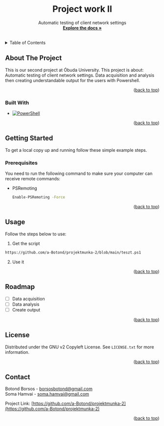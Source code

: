 <a name="readme-top"></a>
<h1 align="center">Project work II</h1>

  <p align="center">
    Automatic testing of client network settings
    <br />
    <a href="https://github.com/github_username/repo_name"><strong>Explore the docs »</strong></a>
    <br />
    <br />
  </p>
</div>


<details>
  <summary>Table of Contents</summary>
  <ol>
    <li>
      <a href="#about-the-project">About The Project</a>
      <ul>
        <li><a href="#built-with">Built With</a></li>
      </ul>
    </li>
    <li>
      <a href="#getting-started">Getting Started</a>
      <ul>
        <li><a href="#prerequisites">Prerequisites</a></li>
      </ul>
    </li>
    <li><a href="#usage">Usage</a></li>
    <li><a href="#roadmap">Roadmap</a></li>
    <li><a href="#license">License</a></li>
    <li><a href="#contact">Contact</a></li>
  </ol>
</details>



<!-- ABOUT THE PROJECT -->
## About The Project


This is our second project at Óbuda University. This project is about: Automatic testing of client network settings. Data acquisition and analysis then creating understandable output for the users with Powershell.
<p align="right">(<a href="#readme-top">back to top</a>)</p>



### Built With

* [![PowerShell][PowerShell.js]][PowerShell-url]



<p align="right">(<a href="#readme-top">back to top</a>)</p>



<!-- GETTING STARTED -->
## Getting Started

To get a local copy up and running follow these simple example steps.

### Prerequisites

You need to run the following command to make sure your computer can receive remote commands:
* PSRemoting
  ```sh
  Enable-PSRemoting -Force
  ```
<p align="right">(<a href="#readme-top">back to top</a>)</p>



<!-- USAGE EXAMPLES -->
## Usage

Follow the steps below to use:
1. Get the script
  ```sh
  https://github.com/a-Botond/projektmunka-2/blob/main/teszt.ps1
  ```
2. Use it
  

<p align="right">(<a href="#readme-top">back to top</a>)</p>



<!-- ROADMAP -->
## Roadmap

- [ ] Data acquisition
- [ ] Data analysis
- [ ] Create output

<p align="right">(<a href="#readme-top">back to top</a>)</p>


<!-- LICENSE -->
## License

Distributed under the GNU v2 Copyleft License. See `LICENSE.txt` for more information.

<p align="right">(<a href="#readme-top">back to top</a>)</p>



<!-- CONTACT -->
## Contact

Botond Borsos - borsosbotond@gmail.com</br>
Soma Hamvai - soma.hamvai@gmail.com

Project Link: [https://github.com/a-Botond/projektmunka-2](https://github.com/a-Botond/projektmunka-2)

<p align="right">(<a href="#readme-top">back to top</a>)</p>



<!-- MARKDOWN LINKS & IMAGES -->
<!-- https://www.markdownguide.org/basic-syntax/#reference-style-links -->
[contributors-shield]: https://img.shields.io/github/contributors/github_username/repo_name.svg?style=for-the-badge
[contributors-url]: https://github.com/github_username/repo_name/graphs/contributors
[forks-shield]: https://img.shields.io/github/forks/github_username/repo_name.svg?style=for-the-badge
[forks-url]: https://github.com/github_username/repo_name/network/members
[stars-shield]: https://img.shields.io/github/stars/github_username/repo_name.svg?style=for-the-badge
[stars-url]: https://github.com/github_username/repo_name/stargazers
[issues-shield]: https://img.shields.io/github/issues/github_username/repo_name.svg?style=for-the-badge
[issues-url]: https://github.com/github_username/repo_name/issues
[license-shield]: https://img.shields.io/github/license/github_username/repo_name.svg?style=for-the-badge
[license-url]: https://github.com/github_username/repo_name/blob/master/LICENSE.txt
[linkedin-shield]: https://img.shields.io/badge/-LinkedIn-black.svg?style=for-the-badge&logo=linkedin&colorB=555
[linkedin-url]: https://linkedin.com/in/linkedin_username
[product-screenshot]: images/screenshot.png
[PowerShell.js]: https://raw.githubusercontent.com/PowerShell/PowerShell/master/assets/ps_black_64.svg?sanitize=true
[PowerShell-url]: https://learn.microsoft.com/en-us/powershell/
